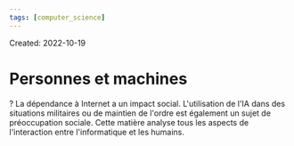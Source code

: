 ```yaml
---
tags: [computer_science] 
---
```

Created: 2022-10-19

# Personnes et machines
?
La dépendance à Internet a un impact social. L'utilisation de l'IA dans des situations militaires ou de maintien de l'ordre est également un sujet de préoccupation sociale. Cette matière analyse tous les aspects de l'interaction entre l'informatique et les humains.
<!--SR:!2022-11-29,25,250-->